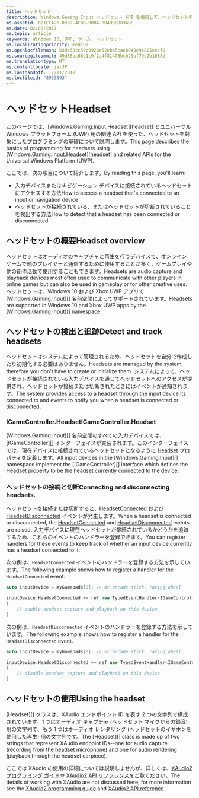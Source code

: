 ```yaml
---
title: ヘッドセット
description: Windows.Gaming.Input ヘッドセット API を使用して、ヘッドセットの検出、プレイヤーの音声のキャプチャ、オーディオの再生を行います。
ms.assetid: 021CCA26-D339-4C8B-B084-0D499BD83ABE
ms.date: 02/08/2017
ms.topic: article
keywords: Windows 10, UWP, ゲーム, ヘッドセット
ms.localizationpriority: medium
ms.openlocfilehash: b3de68cc59c9928a52eba5caeb840e9e825eecf0
ms.sourcegitcommit: 49d58bc66c1c9f2a4f81473bcb25af79e2b1088d
ms.translationtype: MT
ms.contentlocale: ja-JP
ms.lasthandoff: 12/11/2018
ms.locfileid: "8933893"
---
```

# <a name="headset"></a><span data-ttu-id="db836-104">ヘッドセット</span><span class="sxs-lookup"><span data-stu-id="db836-104">Headset</span></span>

<span data-ttu-id="db836-105">このページでは、[Windows.Gaming.Input.Headset][headset] とユニバーサル Windows プラットフォーム (UWP) 用の関連 API を使った、ヘッドセットを対象にしたプログラミングの基礎について説明します。</span><span class="sxs-lookup"><span data-stu-id="db836-105">This page describes the basics of programming for headsets using [Windows.Gaming.Input.Headset][headset] and related APIs for the Universal Windows Platform (UWP).</span></span>

<span data-ttu-id="db836-106">ここでは、次の項目について紹介します。</span><span class="sxs-lookup"><span data-stu-id="db836-106">By reading this page, you'll learn:</span></span>
* <span data-ttu-id="db836-107">入力デバイスまたはナビゲーション デバイスに接続されているヘッドセットにアクセスする方法</span><span class="sxs-lookup"><span data-stu-id="db836-107">How to access a headset that's connected to an input or navigation device</span></span>
* <span data-ttu-id="db836-108">ヘッドセットが接続されている、またはヘッドセットが切断されていることを検出する方法</span><span class="sxs-lookup"><span data-stu-id="db836-108">How to detect that a headset has been connected or disconnected</span></span>


## <a name="headset-overview"></a><span data-ttu-id="db836-109">ヘッドセットの概要</span><span class="sxs-lookup"><span data-stu-id="db836-109">Headset overview</span></span>

<span data-ttu-id="db836-110">ヘッドセットはオーディオのキャプチャと再生を行うデバイスで、オンライン ゲームで他のプレイヤーと通信するために使用することが多く、ゲームプレイや他の創作活動で使用することもできます。</span><span class="sxs-lookup"><span data-stu-id="db836-110">Headsets are audio capture and playback devices most often used to communicate with other players in online games but can also be used in gameplay or for other creative uses.</span></span> <span data-ttu-id="db836-111">ヘッドセットは、Windows 10 および Xbox UWP アプリで [Windows.Gaming.Input][] 名前空間によってサポートされています。</span><span class="sxs-lookup"><span data-stu-id="db836-111">Headsets are supported in Windows 10 and Xbox UWP apps by the [Windows.Gaming.Input][] namespace.</span></span>


## <a name="detect-and-track-headsets"></a><span data-ttu-id="db836-112">ヘッドセットの検出と追跡</span><span class="sxs-lookup"><span data-stu-id="db836-112">Detect and track headsets</span></span>

<span data-ttu-id="db836-113">ヘッドセットはシステムによって管理されるため、ヘッドセットを自分で作成したり初期化する必要はありません。</span><span class="sxs-lookup"><span data-stu-id="db836-113">Headsets are managed by the system, therefore you don't have to create or initialize them.</span></span> <span data-ttu-id="db836-114">システムによって、ヘッドセットが接続されている入力デバイスを通じてヘッドセットへのアクセスが提供され、ヘッドセットが接続または切断されたときにはイベントが通知されます。</span><span class="sxs-lookup"><span data-stu-id="db836-114">The system provides access to a headset through the input device its connected to and events to notify you when a headset is connected or disconnected.</span></span>

### <a name="igamecontrollerheadset"></a><span data-ttu-id="db836-115">IGameController.Headset</span><span class="sxs-lookup"><span data-stu-id="db836-115">IGameController.Headset</span></span>

<span data-ttu-id="db836-116">[Windows.Gaming.Input][] 名前空間のすべての入力デバイスでは、[IGameController][] インターフェイスが実装されます。このインターフェイスでは、現在デバイスに接続されているヘッドセットとなるように [Headset][igamecontroller.headset] プロパティを定義します。</span><span class="sxs-lookup"><span data-stu-id="db836-116">All input devices in the [Windows.Gaming.Input][] namespace implement the [IGameController][] interface which defines the [Headset][igamecontroller.headset] property to be the headset currently connected to the device.</span></span>

### <a name="connecting-and-disconnecting-headsets"></a><span data-ttu-id="db836-117">ヘッドセットの接続と切断</span><span class="sxs-lookup"><span data-stu-id="db836-117">Connecting and disconnecting headsets.</span></span>

<span data-ttu-id="db836-118">ヘッドセットを接続または切断すると、[HeadsetConnected][igamecontroller.headsetconnected] および [HeadsetDisconnected][igamecontroller.headsetdisconnected] イベントが発生します。</span><span class="sxs-lookup"><span data-stu-id="db836-118">When a headset is connected or disconnected, the [HeadsetConnected][igamecontroller.headsetconnected] and [HeadsetDisconnected][igamecontroller.headsetdisconnected] events are raised.</span></span> <span data-ttu-id="db836-119">入力デバイスに現在ヘッドセットが接続されているかどうかを追跡するため、これらのイベントのハンドラーを登録できます。</span><span class="sxs-lookup"><span data-stu-id="db836-119">You can register handlers for these events to keep track of whether an input device currently has a headset connected to it.</span></span>

<span data-ttu-id="db836-120">次の例は、`HeadsetConnected` イベントのハンドラーを登録する方法を示しています。</span><span class="sxs-lookup"><span data-stu-id="db836-120">The following example shows how to register a handler for the `HeadsetConnected` event.</span></span>

```cpp
auto inputDevice = myGamepads[0]; // or arcade stick, racing wheel

inputDevice.HeadsetConnected += ref new TypedEventHandler<IGameController^, Headset^>(IGameController^ device, Headset^ headset)
{
    // enable headset capture and playback on this device
}
```

<span data-ttu-id="db836-121">次の例は、`HeadsetDisconnected` イベントのハンドラーを登録する方法を示しています。</span><span class="sxs-lookup"><span data-stu-id="db836-121">The following example shows how to register a handler for the `HeadsetDisconnected` event.</span></span>

```cpp
auto inputDevice = myGamepads[0]; // or arcade stick, racing wheel

inputDevice.HeadsetDisconnected += ref new TypedEventHandler<IGameController^, Headset^>(IGameController^ device, Headset^ headset)
{
    // disable headset capture and playback on this device
}
```

## <a name="using-the-headset"></a><span data-ttu-id="db836-122">ヘッドセットの使用</span><span class="sxs-lookup"><span data-stu-id="db836-122">Using the headset</span></span>

<span data-ttu-id="db836-123">[Headset][] クラスは、XAudio エンドポイント ID を表す 2 つの文字列で構成されています。1 つはオーディオ キャプチャ (ヘッドセット マイクからの録音) 用の文字列で、もう 1 つはオーディオ レンダリング (ヘッドセットのイヤホンを使用した再生) 用の文字列です。</span><span class="sxs-lookup"><span data-stu-id="db836-123">The [Headset][] class is made up of two strings that represent XAudio endpoint IDs--one for audio capture (recording from the headset microphone) and one for audio rendering (playback through the headset earpiece).</span></span>

<span data-ttu-id="db836-124">ここでは XAudio の使用の詳細については説明しませんが、詳しくは、[XAudio2 プログラミング ガイド](https://msdn.microsoft.com/library/windows/desktop/ee415737.aspx)や [XAudio2 API リファレンス](https://msdn.microsoft.com/library/windows/desktop/ee415899.aspx)をご覧ください。</span><span class="sxs-lookup"><span data-stu-id="db836-124">The details of working with XAudio are not discussed here, for more information see the [XAudio2 programming guide](https://msdn.microsoft.com/library/windows/desktop/ee415737.aspx) and [XAudio2 API reference](https://msdn.microsoft.com/library/windows/desktop/ee415899.aspx).</span></span>


[<span data-ttu-id="db836-125">Windows.Gaming.Input</span><span class="sxs-lookup"><span data-stu-id="db836-125">Windows.Gaming.Input</span></span>]: https://msdn.microsoft.com/library/windows/apps/windows.gaming.input.aspx
[<span data-ttu-id="db836-126">igamecontroller</span><span class="sxs-lookup"><span data-stu-id="db836-126">igamecontroller</span></span>]: https://msdn.microsoft.com/library/windows/apps/windows.gaming.input.igamecontroller.aspx
[igamecontroller.headset]: https://msdn.microsoft.com/library/windows/apps/windows.gaming.input.igamecontroller.headset.aspx
[igamecontroller.headsetconnected]: https://msdn.microsoft.com/library/windows/apps/windows.gaming.input.igamecontroller.headsetconnected.aspx
[igamecontroller.headsetdisconnected]: https://msdn.microsoft.com/library/windows/apps/windows.gaming.input.igamecontroller.headsetdisconnected.aspx
[<span data-ttu-id="db836-127">headset</span><span class="sxs-lookup"><span data-stu-id="db836-127">headset</span></span>]: https://msdn.microsoft.com/library/windows/apps/windows.gaming.input.headset.aspx

